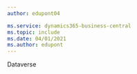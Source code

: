```yaml
---
author: edupont04

ms.service: dynamics365-business-central
ms.topic: include
ms.date: 04/01/2021
ms.author: edupont
---
```

Dataverse